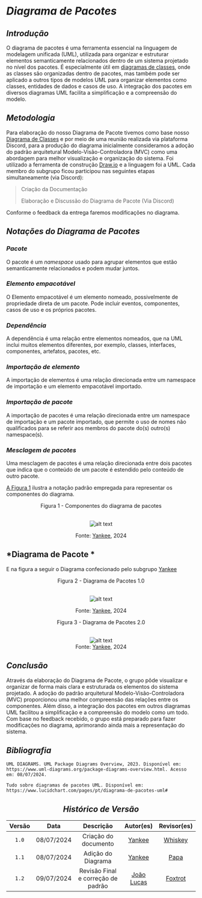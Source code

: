 # <a> *Diagrama de Pacotes* </a>

## <a> *Introdução* </a>

O diagrama de pacotes é uma ferramenta essencial na linguagem de modelagem unificada (UML), utilizada para organizar e estruturar elementos semanticamente relacionados dentro de um sistema projetado no nível dos pacotes.
 É especialmente útil em [diagramas de classes](DiagramaDeClasses.md), onde as classes são organizadas dentro de pacotes, mas também pode ser aplicado a outros tipos de modelos UML para organizar elementos como classes, entidades de dados e casos de uso. A integração dos pacotes em diversos diagramas UML facilita a simplificação e a compreensão do modelo.

## <a> *Metodologia* </a>

Para elaboração do nosso Diagrama de Pacote tivemos como base nosso [Diagrama de Classes](DiagramaDeClasses.md) e por meio de uma reunião realizada via plataforma Discord, para a produção do diagrama inicialmente consideramos a adoção do padrão arquitetural Modelo-Visão-Controladora (MVC) como uma abordagem para melhor visualização e organização do sistema. Foi utilizado a ferramenta de construção [Draw.io](https://app.diagrams.net) e a linguagem foi a UML. Cada membro do subgrupo ficou participou nas seguintes etapas simultaneamente (via Discord):
> Criação da Documentação
>
> Elaboração e Discussão do Diagrama de Pacote (Via Discord)
>
Conforme o feedback da entrega faremos modificações no diagrama.

## <a> *Notações do Diagrama de Pacotes* </a>

### <a> *Pacote* </a>

O pacote é um *namespace* usado para agrupar elementos que estão semanticamente relacionados e podem mudar juntos.

### <a> *Elemento empacotável* </a>

O Elemento empacotável é um elemento nomeado, possivelmente de propriedade direta de um pacote. Pode incluir eventos, componentes, casos de uso e os próprios pacotes.

### <a> *Dependência* </a>

A dependência é uma relação entre elementos nomeados, que na UML inclui muitos elementos diferentes, por exemplo, classes, interfaces, componentes, artefatos, pacotes, etc.

### <a> *Importação de elemento* </a>

A importação de elementos é uma relação direcionada entre um namespace de importação e um elemento empacotável importado.

### <a> *Importação de pacote* </a>

A importação de pacotes é uma relação direcionada entre um namespace de importação e um pacote importado, que permite o uso de nomes não qualificados para se referir aos membros do pacote do(s) outro(s) namespace(s).

### <a> *Mesclagem de pacotes* </a>

Uma mesclagem de pacotes é uma relação direcionada entre dois pacotes que indica que o conteúdo de um pacote é estendido pelo conteúdo de outro pacote.

<a id="REF1" href="#anchor_1">A Figura 1</a> ilustra a notação padrão empregada para representar os componentes do diagrama.

<center>

Figura 1 - Componentes do diagrama de pacotes
<a id="anchor_1" href="#REF1"></a>

<br> ![alt text](../../Assets/DiagramaUML/pacote.png) <br>

<font>Fonte: <a>[Yankee](../../Subgrupos/Yankee.md)</a>, 2024</font>

</center>

## <a> *Diagrama de Pacote * </a>

E na figura a seguir o Diagrama confecionado pelo subgrupo [Yankee](../../Subgrupos/Yankee.md)

<center>

Figura 2 - Diagrama de Pacotes 1.0

<br> ![alt text](../../Assets/DiagramaPacote/DiagramaPacote.jpg) <br>

<font>Fonte: <a>[Yankee](../../Subgrupos/Yankee.md)</a>, 2024</font>


Figura 3 - Diagrama de Pacotes 2.0

<br> ![alt text](../../Assets/DiagramaPacote/DiagramaDePacotesV2.png) <br>
<font>Fonte: <a>[Yankee](../../Subgrupos/Yankee.md)</a>, 2024</font>

</center>

## <a> *Conclusão* </a>

Através da elaboração do Diagrama de Pacote, o grupo pôde visualizar e organizar de forma mais clara e estruturada os elementos do sistema projetado. A adoção do padrão arquitetural Modelo-Visão-Controladora (MVC) proporcionou uma melhor compreensão das relações entre os componentes. Além disso, a integração dos pacotes em outros diagramas UML facilitou a simplificação e a compreensão do modelo como um todo. Com base no feedback recebido, o grupo está preparado para fazer modificações no diagrama, aprimorando ainda mais a representação do sistema.

## <a>*Bibliografia*</a>

    UML DIAGRAMS. UML Package Diagrams Overview, 2023. Disponível em: https://www.uml-diagrams.org/package-diagrams-overview.html. Acesso em: 08/07/2024.

    Tudo sobre diagramas de pacotes UML. Disponível em:  https://www.lucidchart.com/pages/pt/diagrama-de-pacotes-uml#

<center>

## <a>*Histórico de Versão*</a>

| Versão |    Data    |             Descrição              |                    Autor(es)                     |              Revisor(es)              |
| :----: | :--------: | :--------------------------------: | :----------------------------------------------: | :-----------------------------------: |
| `1.0`  | 08/07/2024 |        Criação do documento        |       [Yankee](../../Subgrupos/Yankee.md)        | [Whiskey](../../Subgrupos/Whiskey.md) |
| `1.1`  | 08/07/2024 |         Adição do Diagrama         |       [Yankee](../../Subgrupos/Yankee.md)        |    [Papa](../../Subgrupos/Papa.md)    |
| `1.2`  | 09/07/2024 | Revisão Final e correção de padrão | [João Lucas](https://github.com/VasconcelosJoao) | [Foxtrot](../../Subgrupos/Foxtrot.md) |

</center>
